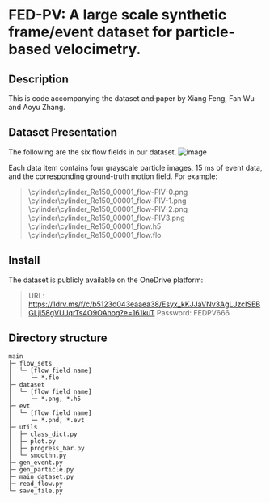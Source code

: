 # FED-PV: A large scale synthetic frame/event dataset for particle-based velocimetry.

## Description

This is code accompanying the dataset ~~and paper~~ by Xiang Feng, Fan Wu and Aoyu Zhang.

## Dataset Presentation

The following are the six flow fields in our dataset.
![image](https://github.com/DreamFuture6/FED-PV/blob/main/FigDatasetShow.png?raw=true)


Each data item contains four grayscale particle images, 15 ms of event data, and the corresponding ground-truth motion field. For example:

> \cylinder\cylinder_Re150_00001_flow-PIV-0.png
> \cylinder\cylinder_Re150_00001_flow-PIV-1.png
> \cylinder\cylinder_Re150_00001_flow-PIV-2.png
> \cylinder\cylinder_Re150_00001_flow-PIV3.png
> \cylinder\cylinder_Re150_00001_flow.h5
> \cylinder\cylinder_Re150_00001_flow.flo

## Install

The dataset is publicly available on the OneDrive platform:

> URL: https://1drv.ms/f/c/b5123d043eaaea38/Esyx_kKJJaVNv3AgLJzcISEBGLji58gVUJqrTs4O9OAhog?e=161kuT
> Password: FEDPV666

## Directory structure

```
main   
├─ flow_sets
│  └─ [flow field name]   
│     └─ *.flo 
├─ dataset   
│  └─ [flow field name]   
│     └─ *.png, *.h5   
├─ evt   
│  └─ [flow field name] 
│     └─ *.pnd, *.evt   
├─ utils   
│  ├─ class_dict.py  
│  ├─ plot.py  
│  ├─ progress_bar.py  
│  └─ smoothn.py  
├─ gen_event.py  
├─ gen_particle.py   
├─ main_dataset.py
├─ read_flow.py 
└─ save_file.py   

```

